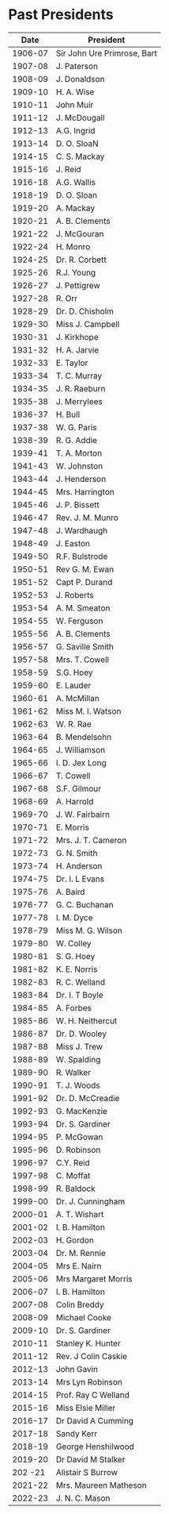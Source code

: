 # Past Presidents

Date    | President
------- | -------
1906-07 | Sir John Ure Primrose, Bart |
1907-08 | J. Paterson |
1908-09 | J. Donaldson |
1909-10 | H. A. Wise |
1910-11 | John Muir |
1911-12 | J. McDougall |
1912-13 | A.G. Ingrid |
1913-14 | D. O. SloaN |
1914-15 | C. S. Mackay |
1915-16 | J. Reid |
1916-18 | A.G. Wallis |
1918-19 | D. O. Sloan |
1919-20 | A. Mackay |
1920-21 | A. B. Clements |
1921-22 | J. McGouran |
1922-24 | H. Monro |
1924-25 | Dr. R. Corbett |
1925-26 | R.J. Young |
1926-27 | J. Pettigrew |
1927-28 | R. Orr |
1928-29 | Dr. D. Chisholm |
1929-30 | Miss J. Campbell |
1930-31 | J. Kirkhope |
1931-32 | H. A. Jarvie |
1932-33 | E. Taylor |
1933-34 | T. C. Murray    |
1934-35 | J. R. Raeburn |
1935-38 | J. Merrylees |
1936-37 | H. Bull |
1937-38 | W. G. Paris    |
1938-39 | R. G. Addie |
1939-41 | T. A. Morton |
1941-43 | W. Johnston |
1943-44 | J. Henderson |
1944-45 | Mrs. Harrington |
1945-46 | J. P. Bissett |
1946-47 | Rev. J. M. Munro |
1947-48 | J. Wardhaugh |
1948-49 | J. Easton |
1949-50 | R.F. Bulstrode |
1950-51 | Rev G. M. Ewan |
1951-52 | Capt P. Durand |
1952-53 | J. Roberts |
1953-54 | A. M. Smeaton |
1954-55 | W. Ferguson |
1955-56 | A. B. Clements |
1956-57 | G. Saville Smith |
1957-58 | Mrs. T. Cowell   |
1958-59 | S.G. Hoey   |
1959-60 | E. Lauder |
1960-61 | A. McMillan   |
1961-62 | Miss M. I. Watson |
1962-63 | W. R. Rae |
1963-64 | B. Mendelsohn |
1964-65 | J. Williamson |
1965-66 | I. D. Jex Long |
1966-67 | T. Cowell |
1967-68 | S.F. Gilmour |
1968-69 | A. Harrold |
1969-70 | J. W. Fairbairn |
1970-71 | E. Morris |
1971-72 | Mrs. J. T. Cameron |
1972-73 | G. N. Smith |
1973-74 | H. Anderson |
1974-75 | Dr. I. L Evans |
1975-76 | A. Baird |
1976-77 | G. C. Buchanan |
1977-78 | I. M. Dyce |
1978-79 | Miss M. G. Wilson |
1979-80 | W. Colley |
1980-81 | S. G. Hoey |
1981-82 | K. E. Norris |
1982-83 | R. C. Welland |
1983-84 | Dr. I. T Boyle |
1984-85 | A. Forbes |
1985-86 | W. H. Neithercut |
1986-87 | Dr. D. Wooley |
1987-88 | Miss J. Trew |
1988-89 | W. Spalding |
1989-90 | R. Walker |
1990-91 | T. J.  Woods  |
1991-92 | Dr. D. McCreadie |
1992-93 | G. MacKenzie  |
1993-94 | Dr. S. Gardiner |
1994-95 | P. McGowan |
1995-96 | D. Robinson |
1996-97 | C.Y. Reid |
1997-98 | C. Moffat |
1998-99 | R. Baldock |
1999-00 | Dr. J. Cunningham |
2000-01 | A. T. Wishart   |
2001-02 | I. B. Hamilton |
2002-03 | H. Gordon |
2003-04 | Dr. M. Rennie |
2004-05 | Mrs E. Nairn |
2005-06 | Mrs Margaret Morris   |
2006-07 | I. B. Hamilton |
2007-08 | Colin Breddy |
2008-09 | Michael Cooke |
2009-10 | Dr. S. Gardiner|
2010-11 | Stanley K. Hunter |
2011-12 | Rev. J Colin Caskie |
2012-13 | John Gavin |
2013-14 | Mrs Lyn Robinson |
2014-15 | Prof. Ray C Welland |
2015-16 | Miss Elsie Miller |
2016-17 | Dr David A Cumming |
2017-18 | Sandy Kerr |
2018-19 | George Henshilwood |
2019-20 | Dr David M Stalker |
202 -21 | Alistair S Burrow |
2021-22 | Mrs. Maureen Matheson|
2022-23 | J. N. C. Mason|

